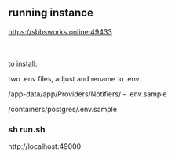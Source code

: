 ## running instance

https://sbbsworks.online:49433


<br/><br/>
to install:

two .env files, adjust and rename to .env

/app-data/app/Providers/Notifiers/ - .env.sample

/containers/postgres/.env.sample

### sh run.sh

http://localhost:49000